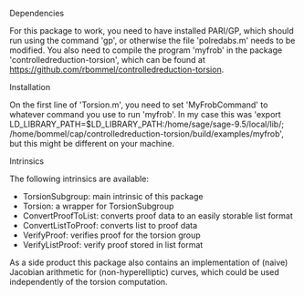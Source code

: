 Dependencies

For this package to work, you need to have installed PARI/GP, which should run using the command 'gp', or otherwise the file 'polredabs.m' needs to be modified.
You also need to compile the program 'myfrob' in the package 'controlledreduction-torsion', which can be found at https://github.com/rbommel/controlledreduction-torsion.

Installation

On the first line of 'Torsion.m', you need to set 'MyFrobCommand' to whatever command you use to run 'myfrob'. In my case this was 'export LD_LIBRARY_PATH=$LD_LIBRARY_PATH:/home/sage/sage-9.5/local/lib/; /home/bommel/cap/controlledreduction-torsion/build/examples/myfrob', but this might be different on your machine.

Intrinsics

The following intrinsics are available:
* TorsionSubgroup: main intrinsic of this package
* Torsion: a wrapper for TorsionSubgroup
* ConvertProofToList: converts proof data to an easily storable list format
* ConvertListToProof: converts list to proof data
* VerifyProof: verifies proof for the torsion group
* VerifyListProof: verify proof stored in list format

As a side product this package also contains an implementation of (naive) Jacobian arithmetic for (non-hyperelliptic) curves, which could be used independently of the torsion computation.
